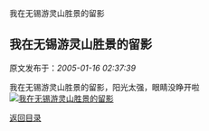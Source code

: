 我在无锡游灵山胜景的留影
## 我在无锡游灵山胜景的留影

 原文发布于：*2005-01-16 02:37:39*

我在无锡游灵山胜景的留影，阳光太强，眼睛没睁开啦
[![我在无锡游灵山胜景的留影](http://s13.sinaimg.cn/middle/6983393849da9954fa43c&amp;690)](http://s13.sinaimg.cn/middle/6983393849da99581410c&amp;690)

[返回目录](index.html)
